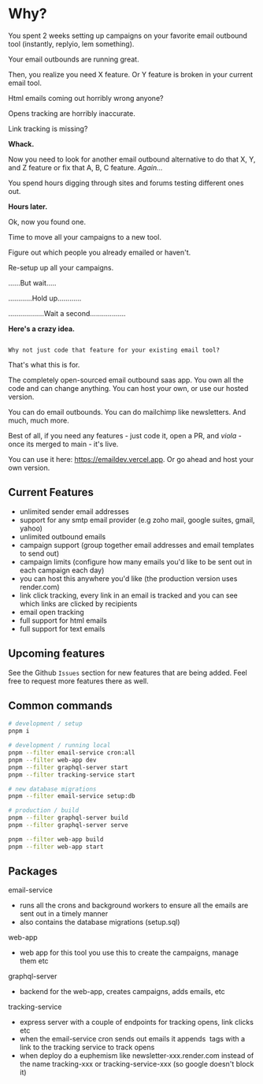# Why?

You spent 2 weeks setting up campaigns on your favorite email outbound tool (instantly, replyio, lem something). 

Your email outbounds are running great. 

Then, you realize you need X feature. Or Y feature is broken in your current email tool. 

Html emails coming out horribly wrong anyone?

Opens tracking are horribly inaccurate. 

Link tracking is missing?

**Whack.**

Now you need to look for another email outbound alternative to do that X, Y, and Z feature or fix that A, B, C feature. _Again..._

You spend hours digging through sites and forums testing different ones out.

**Hours later.**

Ok, now you found one. 

Time to move all your campaigns to a new tool. 

Figure out which people you already emailed or haven't. 

Re-setup up all your campaigns.

......But wait.....

............Hold up............

..................Wait a second..................

**Here's a crazy idea.**

```

Why not just code that feature for your existing email tool?

```

That's what this is for. 

The completely open-sourced email outbound saas app. You own all the code and can change anything. You can host your own, or use our hosted version.

You can do email outbounds. You can do mailchimp like newsletters. And much, much more.

Best of all, if you need any features - just code it, open a PR, and _viola_ - once its merged to main - it's live.

You can use it here: https://emaildev.vercel.app. Or go ahead and host your own version.

## Current Features

- unlimited sender email addresses 
- support for any smtp email provider (e.g zoho mail, google suites, gmail, yahoo)
- unlimited outbound emails
- campaign support (group together email addresses and email templates to send out)
- campaign limits (configure how many emails you'd like to be sent out in each campaign each day)
- you can host this anywhere you'd like (the production version uses render.com)
- link click tracking, every link in an email is tracked and you can see which links are clicked by recipients
- email open tracking
- full support for html emails
- full support for text emails

## Upcoming features

See the Github `Issues` section for new features that are being added. Feel free to request more features there as well.

## Common commands

```bash
# development / setup
pnpm i

# development / running local
pnpm --filter email-service cron:all
pnpm --filter web-app dev
pnpm --filter graphql-server start
pnpm --filter tracking-service start

# new database migrations
pnpm --filter email-service setup:db

# production / build
pnpm --filter graphql-server build
pnpm --filter graphql-server serve

pnpm --filter web-app build
pnpm --filter web-app start
```

## Packages

email-service
- runs all the crons and background workers to ensure all the emails are sent out in a timely manner
- also contains the database migrations (setup.sql)

web-app
- web app for this tool you use this to create the campaigns, manage them etc

graphql-server
- backend for the web-app, creates campaigns, adds emails, etc

tracking-service
- express server with a couple of endpoints for tracking opens, link clicks etc
- when the email-service cron sends out emails it appends <img> tags with a link to the tracking service to track opens
- when deploy do a euphemism like newsletter-xxx.render.com instead of the name tracking-xxx or tracking-service-xxx (so google doesn't block it)
